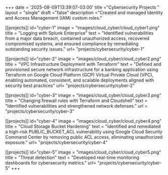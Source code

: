 +++
date = '2025-08-09T13:39:07-03:00'
title ="Cybersecurity Projects "
layout = "single"
draft ="false"
description ="Created and managed Identity and Access Management (IAM) custom roles."

[[projects]]
id="cyber-1"
image = "images/cloud_cyber/cloud_cyber1.png"
title = "Logging with Splunk Enterprise"
text = "Identified vulnerabilities from a major data breach, contained unauthorized access, recovered compromised systems, and ensured compliance by remediating outstanding security issues."
url= "projects/cybersecurity/cyber-1"

[[projects]]
id="cyber-2"
image = "images/cloud_cyber/cloud_cyber2.png"
title = "VPC Infrastructure Deployment with Terraform"
text = "Defined and provisioned secure network infrastructure for a banking application using Terraform on Google Cloud Platform (GCP) Virtual Private Cloud (VPC), enabling automated, consistent, and scalable deployments aligned with security best practices"
url= "projects/cybersecurity/cyber-2"

[[projects]]
id="cyber-3"
image = "images/cloud_cyber/cloud_cyber3.png"
title = "Changing firewall rules with Terraform and Cloudshell"
text = "Identified vulnerabilities and strengthened network defenses."
url = "projects/cybersecurity/cyber-3"

[[projects]]
id="cyber-4"
image = "images/cloud_cyber/cloud_cyber4.png"
title = "Cloud Storage Bucket Hardening"
text = "Identified and remediated a high-risk PUBLIC_BUCKET_ACL vulnerability using Google Cloud Security Command Center by removing public ACL access, eliminating unauthorized exposure."
url= "projects/cybersecurity/cyber-4"

[[projects]]
id="cyber-5"
image = "images/cloud_cyber/cloud_cyber5.png"
title = "Threat detection"
text = "Developed real-time monitoring dashboards for cybersecurity metrics."
url= "projects/cybersecurity/cyber-5"
+++

